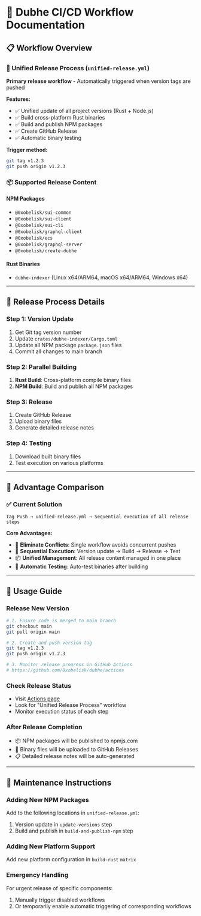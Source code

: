 # 🚀 Dubhe CI/CD Workflow Documentation

## 📋 Workflow Overview

### 🔄 Unified Release Process (`unified-release.yml`)
**Primary release workflow** - Automatically triggered when version tags are pushed

**Features:**
- ✅ Unified update of all project versions (Rust + Node.js)
- ✅ Build cross-platform Rust binaries
- ✅ Build and publish NPM packages
- ✅ Create GitHub Release
- ✅ Automatic binary testing

**Trigger method:**
```bash
git tag v1.2.3
git push origin v1.2.3
```

### 📦 Supported Release Content

#### NPM Packages
- `@0xobelisk/sui-common`
- `@0xobelisk/sui-client` 
- `@0xobelisk/sui-cli`
- `@0xobelisk/graphql-client`
- `@0xobelisk/ecs`
- `@0xobelisk/graphql-server`
- `@0xobelisk/create-dubhe`

#### Rust Binaries
- `dubhe-indexer` (Linux x64/ARM64, macOS x64/ARM64, Windows x64)


---

## 🔧 Release Process Details

### Step 1: Version Update
1. Get Git tag version number
2. Update `crates/dubhe-indexer/Cargo.toml`
3. Update all NPM package `package.json` files
4. Commit all changes to main branch

### Step 2: Parallel Building
1. **Rust Build**: Cross-platform compile binary files
2. **NPM Build**: Build and publish all NPM packages

### Step 3: Release
1. Create GitHub Release
2. Upload binary files
3. Generate detailed release notes

### Step 4: Testing
1. Download built binary files
2. Test execution on various platforms

---

## 🎯 Advantage Comparison


### ✅ Current Solution
```
Tag Push → unified-release.yml → Sequential execution of all release steps
```

**Core Advantages:**
- 🚫 **Eliminate Conflicts**: Single workflow avoids concurrent pushes
- 🔄 **Sequential Execution**: Version update → Build → Release → Test
- 📦 **Unified Management**: All release content managed in one place
- 🧪 **Automatic Testing**: Auto-test binaries after building

---

## 📝 Usage Guide

### Release New Version
```bash
# 1. Ensure code is merged to main branch
git checkout main
git pull origin main

# 2. Create and push version tag
git tag v1.2.3
git push origin v1.2.3

# 3. Monitor release progress in GitHub Actions
# https://github.com/0xobelisk/dubhe/actions
```

### Check Release Status
- Visit [Actions page](../../actions)
- Look for "Unified Release Process" workflow
- Monitor execution status of each step

### After Release Completion
- 📦 NPM packages will be published to npmjs.com
- 📁 Binary files will be uploaded to GitHub Releases
- 📋 Detailed release notes will be auto-generated

---

## 🔧 Maintenance Instructions

### Adding New NPM Packages
Add to the following locations in `unified-release.yml`:
1. Version update in `update-versions` step
2. Build and publish in `build-and-publish-npm` step

### Adding New Platform Support
Add new platform configuration in `build-rust` `matrix`

### Emergency Handling
For urgent release of specific components:
1. Manually trigger disabled workflows
2. Or temporarily enable automatic triggering of corresponding workflows 